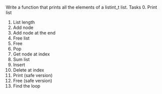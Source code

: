 Write a function that prints all the elements of a listint_t list.
Tasks
0. Print list
1. List length
2. Add node
3. Add node at the end
4. Free list
5. Free
6. Pop
7. Get node at index
8. Sum list
9. Insert
10. Delete at index
12. Print (safe version)
13. Free (safe version)
14. Find the loop

